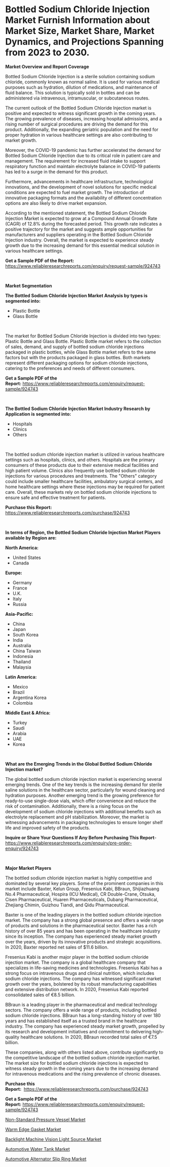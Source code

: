 <p><h1>Bottled Sodium Chloride Injection Market Furnish Information about Market Size, Market Share, Market Dynamics, and Projections Spanning from 2023 to 2030.</h1></p><p><strong>Market Overview and Report Coverage</strong></p>
<p><p>Bottled Sodium Chloride Injection is a sterile solution containing sodium chloride, commonly known as normal saline. It is used for various medical purposes such as hydration, dilution of medications, and maintenance of fluid balance. This solution is typically sold in bottles and can be administered via intravenous, intramuscular, or subcutaneous routes.</p><p>The current outlook of the Bottled Sodium Chloride Injection market is positive and expected to witness significant growth in the coming years. The growing prevalence of diseases, increasing hospital admissions, and a rising number of surgical procedures are driving the demand for this product. Additionally, the expanding geriatric population and the need for proper hydration in various healthcare settings are also contributing to market growth.</p><p>Moreover, the COVID-19 pandemic has further accelerated the demand for Bottled Sodium Chloride Injection due to its critical role in patient care and management. The requirement for increased fluid intake to support respiratory function and maintain electrolyte balance in COVID-19 patients has led to a surge in the demand for this product.</p><p>Furthermore, advancements in healthcare infrastructure, technological innovations, and the development of novel solutions for specific medical conditions are expected to fuel market growth. The introduction of innovative packaging formats and the availability of different concentration options are also likely to drive market expansion.</p><p>According to the mentioned statement, the Bottled Sodium Chloride Injection Market is expected to grow at a Compound Annual Growth Rate (CAGR) of 12.8% during the forecasted period. This growth rate indicates a positive trajectory for the market and suggests ample opportunities for manufacturers and suppliers operating in the Bottled Sodium Chloride Injection industry. Overall, the market is expected to experience steady growth due to the increasing demand for this essential medical solution in various healthcare settings.</p></p>
<p><strong>Get a Sample PDF of the Report:</strong> <a href="https://www.reliableresearchreports.com/enquiry/request-sample/924743">https://www.reliableresearchreports.com/enquiry/request-sample/924743</a></p>
<p>&nbsp;</p>
<p><strong>Market Segmentation</strong></p>
<p><strong>The Bottled Sodium Chloride Injection Market Analysis by types is segmented into:</strong></p>
<p><ul><li>Plastic Bottle</li><li>Glass Bottle</li></ul></p>
<p>&nbsp;</p>
<p><p>The market for Bottled Sodium Chloride Injection is divided into two types: Plastic Bottle and Glass Bottle. Plastic Bottle market refers to the collection of sales, demand, and supply of bottled sodium chloride injections packaged in plastic bottles, while Glass Bottle market refers to the same factors but with the products packaged in glass bottles. Both markets represent different packaging options for sodium chloride injections, catering to the preferences and needs of different consumers.</p></p>
<p><strong>Get a Sample PDF of the Report:</strong>&nbsp;<a href="https://www.reliableresearchreports.com/enquiry/request-sample/924743">https://www.reliableresearchreports.com/enquiry/request-sample/924743</a></p>
<p>&nbsp;</p>
<p><strong>The Bottled Sodium Chloride Injection Market Industry Research by Application is segmented into:</strong></p>
<p><ul><li>Hospitals</li><li>Clinics</li><li>Others</li></ul></p>
<p>&nbsp;</p>
<p><p>The bottled sodium chloride injection market is utilized in various healthcare settings such as hospitals, clinics, and others. Hospitals are the primary consumers of these products due to their extensive medical facilities and high patient volume. Clinics also frequently use bottled sodium chloride injections for various procedures and treatments. The "Others" category could include smaller healthcare facilities, ambulatory surgical centers, and home healthcare settings where these injections may be required for patient care. Overall, these markets rely on bottled sodium chloride injections to ensure safe and effective treatment for patients.</p></p>
<p><strong>Purchase this Report:</strong>&nbsp; <a href="https://www.reliableresearchreports.com/purchase/924743">https://www.reliableresearchreports.com/purchase/924743</a></p>
<p>&nbsp;</p>
<p><strong>In terms of Region, the Bottled Sodium Chloride Injection Market Players available by Region are:</strong></p>
<p>
    <p> <strong> North America: </strong>
        <ul>
            <li>United States</li>
            <li>Canada</li>
        </ul>
        </p> 
    <p> <strong> Europe: </strong>
        <ul>
            <li>Germany</li>
            <li>France</li>
            <li>U.K.</li>
            <li>Italy</li>
            <li>Russia</li>
        </ul>
        </p> 
    <p> <strong> Asia-Pacific: </strong>
        <ul>
            <li>China</li>
            <li>Japan</li>
            <li>South Korea</li>
            <li>India</li>
            <li>Australia</li>
            <li>China Taiwan</li>
            <li>Indonesia</li>
            <li>Thailand</li>
            <li>Malaysia</li>
        </ul>
        </p> 
    <p> <strong> Latin America: </strong>
        <ul>
            <li>Mexico</li>
            <li>Brazil</li>
            <li>Argentina Korea</li>
            <li>Colombia</li>
        </ul>
        </p> 
    <p> <strong> Middle East & Africa: </strong>
        <ul>
            <li>Turkey</li>
            <li>Saudi</li>
            <li>Arabia</li>
            <li>UAE</li>
            <li>Korea</li>
        </ul>
    </p>
    </p>
<p>&nbsp;</p>
<p><strong>What are the Emerging Trends in the Global Bottled Sodium Chloride Injection market?</strong></p>
<p><p>The global bottled sodium chloride injection market is experiencing several emerging trends. One of the key trends is the increasing demand for sterile saline solutions in the healthcare sector, particularly for wound cleaning and hydration purposes. Another emerging trend is the growing preference for ready-to-use single-dose vials, which offer convenience and reduce the risk of contamination. Additionally, there is a rising focus on the development of sodium chloride injections with additional benefits such as electrolyte replacement and pH stabilization. Moreover, the market is witnessing advancements in packaging technologies to ensure longer shelf life and improved safety of the products.</p></p>
<p><strong>Inquire or Share Your Questions If Any Before Purchasing This Report</strong>- <a href="https://www.reliableresearchreports.com/enquiry/pre-order-enquiry/924743">https://www.reliableresearchreports.com/enquiry/pre-order-enquiry/924743</a></p>
<p>&nbsp;</p>
<p><strong>Major Market Players</strong></p>
<p><p>The bottled sodium chloride injection market is highly competitive and dominated by several key players. Some of the prominent companies in this market include Baxter, Kelun Group, Fresenius Kabi, BBraun, Shijiazhuang No.4 Pharmaceutical, Hospira (ICU Medical), CR Double-Crane, Otsuka, Cisen Pharmaceutical, Huaren Pharmaceuticals, Dubang Pharmaceutical, Zhejiang Chimin, Guizhou Tiandi, and Qidu Pharmaceutical.</p><p>Baxter is one of the leading players in the bottled sodium chloride injection market. The company has a strong global presence and offers a wide range of products and solutions in the pharmaceutical sector. Baxter has a rich history of over 85 years and has been operating in the healthcare industry since its inception. The company has experienced steady market growth over the years, driven by its innovative products and strategic acquisitions. In 2020, Baxter reported net sales of $11.6 billion.</p><p>Fresenius Kabi is another major player in the bottled sodium chloride injection market. The company is a global healthcare company that specializes in life-saving medicines and technologies. Fresenius Kabi has a strong focus on intravenous drugs and clinical nutrition, which includes sodium chloride injections. The company has witnessed significant market growth over the years, bolstered by its robust manufacturing capabilities and extensive distribution network. In 2020, Fresenius Kabi reported consolidated sales of €8.5 billion.</p><p>BBraun is a leading player in the pharmaceutical and medical technology sectors. The company offers a wide range of products, including bottled sodium chloride injections. BBraun has a long-standing history of over 180 years and has established itself as a trusted brand in the healthcare industry. The company has experienced steady market growth, propelled by its research and development initiatives and commitment to delivering high-quality healthcare solutions. In 2020, BBraun recorded total sales of €7.5 billion.</p><p>These companies, along with others listed above, contribute significantly to the competitive landscape of the bottled sodium chloride injection market. The market size for bottled sodium chloride injections is expected to witness steady growth in the coming years due to the increasing demand for intravenous medications and the rising prevalence of chronic diseases.</p></p>
<p><strong>Purchase this Report:</strong>&nbsp;&nbsp;<a href="https://www.reliableresearchreports.com/purchase/924743">https://www.reliableresearchreports.com/purchase/924743</a></p>
<p></p>
<p><strong>Get a Sample PDF of the Report:</strong>&nbsp;<a href="https://www.reliableresearchreports.com/enquiry/request-sample/924743">https://www.reliableresearchreports.com/enquiry/request-sample/924743</a></p>
<p><p><a href="https://www.linkedin.com/pulse/non-standard-pressure-vessel-market-challenges-opportunities-qvohe/">Non-Standard Pressure Vessel Market</a></p><p><a href="https://www.linkedin.com/pulse/warm-edge-gasket-market-size-growth-forecast-from-2023-sf9qe/">Warm Edge Gasket Market</a></p><p><a href="https://www.linkedin.com/pulse/backlight-machine-vision-light-source-market-research-bn2pe/">Backlight Machine Vision Light Source Market</a></p><p><a href="https://medium.com/@irwingibson727/automotive-water-tank-market-size-growth-forecast-2023-2030-e46f915537b2">Automotive Water Tank Market</a></p><p><a href="https://medium.com/@caleighhane2777/automotive-alternator-slip-ring-market-size-growth-forecast-2023-2030-a6b781336834">Automotive Alternator Slip Ring Market</a></p></p>